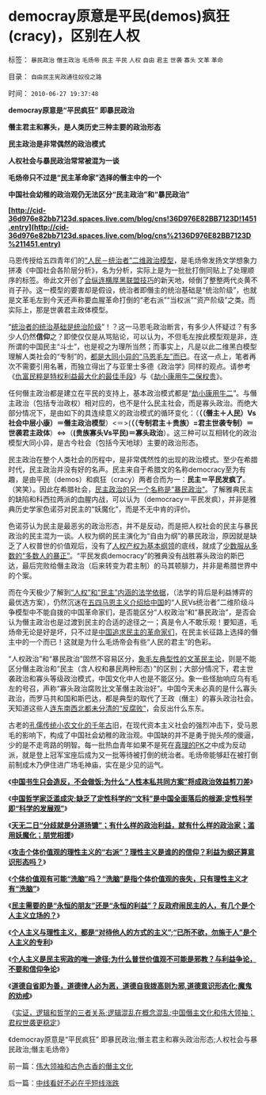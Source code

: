 # democray原意是平民(demos)疯狂(cracy)，区别在人权

标签： `暴民政治` `僭主政治` `毛炀帝` `民主` `平民` `人权` `自由` `君主` `世袭` `寡头` `文革` `革命` 

目录： `自由民主宪政通往奴役之路`

时间： `2010-06-27 19:37:48`

**democray原意是“平民疯狂” 即暴民政治**

**僭主君主和寡头，是人类历史三种主要的政治形态**

**民主政治是非常偶然的政治模式**

**人权社会与暴民政治常常被混为一谈**

**毛炀帝只不过是“民主革命家”选择的僭主中的一个**

**中国社会幼稚的政治观仍无法区分“民主政治”和“暴民政治”**

**[http://cid-36d976e82bb7123d.spaces.live.com/blog/cns!36D976E82BB7123D!1451.entry](http://cid-36d976e82bb7123d.spaces.live.com/blog/cns%2136D976E82BB7123D%211451.entry)**

马恩传授给五四青年们的[“人民－统治者”二维政治模型](../../../2010/5/20/人民领袖人民爱，人民领袖爱人民.md)，是毛炀帝发扬文学想象力拼凑《中国社会各阶层分析》，名为分析，实际上是为一批批打倒同贴上了处理顺序的标签。帝此文开创了[合纵连横厚黑联盟技巧](../../../2009/7/1/鼓吹子虚乌有的阶级斗争是社会自杀.md)的新天地，倾倒了整整两代炎黄不肖子孙。这一模型的要害却是假设，统治者即僭主的统治基础是“统治阶级”，也就是文革毛左到今天还声称要血腥革命打倒的“老右派”“当权派”“资产阶级”之类。而实际上，那是世袭君主政体模型。

“[统治者的统治基础是统治阶级](../../../2010/5/19/既得利益者与“统治者”全无关联.md)”！？这一马恩毛政治断言，有多少人怀疑过？有多少人仍然**信仰**之？即使仅仅是从骂贴论，可以认为，不但毛左按此模型观是非，连所谓的中国民主“斗士”，也是视之为理所当然；而事实上，凡是以此二维黑白模型理解人类社会的“专制”的，[都是大同小异的“马恩毛左”而已](../../../2010/5/17/人权是识别极左伪装的金标准.md)。在这一点上，笔者再次不需要引用名著，而独立得出了与亚里士多德《政治学》同样的观点。请参考《[仇富民粹是特权利益最大化的最佳手段](../../../2009/8/2/行政监管无法减少腐败，无法控制特权最大化定律.md)》与《[劫小康用牛二保权贵](../../../2009/10/13/两千年社稷延寿之九字真言.md)》。

任何僭主政治都是建立在平民的支持上，基本政治模式都是“[劫小康用牛二](../../../2010/2/1/老百姓不是邪恶的免疫体.md)”。与僭主政治（包括专治政权）相对应的，也不是什么民主社会，而是寡头政治。而绝大部分情况下，是由如下的具连续意义的政治模式的循环变化：（**（（僭主＋人民）Vs社会中层小康）＝僭主政治模型**）<＝>(**（（专制君主＋贵族）=君主世袭专制）＝世袭君主政体**）<=>（**(贵族寡头Vs平民)＝寡头政治**）。这三种可以互相转化的政治模型大同小异，是古今社会（包括今天地球）主要的政治形态。

民主政治在整个人类社会的历程中，是非常偶然性的出现的政治模式。至少在希腊时代，民主政治并没有好的名声。民主来自于希腊文的名称democracy至为有趣，是由平民（demos）和疯狂（cracy）两者合而为一：**民主＝平民发疯了**。（笑笑）。因此在希腊社会，[民主政治的另一个名称是“暴民政治”](../../../2009/2/27/暴民运动不是社会革命.md)。了解雅典民主的缺陷和科西拉两派的血腥内战，可以认为（democracy＝平民发疯），并非是雅典历史学家色诺芬对民主的“妖魔化”，而是不无中肯的评价。

色诺芬认为民主是最恶劣的政治形态，并不是反动，而是把人权社会的民主与暴民政治的民主混为一谈。人权为纲的民主演化为“自由为纲”的暴民政治，原因就是缺乏了人权普世的价值观后，没有了[人权产权为基本纲领](../../../2009/10/9/完全相反的是非标准.md)的底线，就成了[少数服从多数的“多数人的暴正”](http://blog.sina.com.cn/s/blog_5563a64d0100h72d.html)。“平民发疯democracy”的雅典没有战胜寡头政治的斯巴达，最后完败给僭主政治（后来转变为君主制）的马其顿腓力，并非是希腊世界中的个案。

而在今天极少了解到[“人权”和“民主”内涵的法学依据](../../../2009/9/16/人权产权宪法Vs财产权《物权法》.md)，（法学的背后是利益博弈的最优选方案），仍然沉迷在[五四马恩主义介绍给中国](../../../2010/6/1/民主不允许意识形态口号;不要再搞政治运动.md)的“人民Vs统治者”二维阶级斗争模型中不能自拨的中国革命家们，是否能区分“人权政治”和“暴民政治”，是否会认为僭主政治也是过渡到民主的合适的途径之一；真是令人不敢乐观！要知道，毛炀帝无论是好是坏，只不过是[中国追求民主的革命家们](../../../2010/5/14/唯恐天下不乱的革命家.md)，在民主长征路上选择的僭主中的一个而已！这就是为什么毛炀帝会有些“人民的君主”的色彩。

“人权政治”和“暴民政治”固然不容易区分，[象毛左典型性的文革民主论](http://blog.sina.com.cn/s/blog_5563a64d0100gw4l.html)，则是不能区分僭主政治和“民主（含人权和暴民两种形态）”的区别；大部分情况下，君主世袭政治和寡头等级政治模式，中国文化中人也是不能区分。象一些怪胎响应乌有毛左的号召，声称“寡头政治腐败比文革僭主政治好”。中国今天未必真的是什么寡头政治，而罗马共和国和斯巴达，都是典型的取代了王政（僭主）的寡头政治社会。天知道这些人[连东南西北都未分清的“反腐败”](../../../2010/2/25/痛恨腐败反腐败，皇帝不急太监急.md)，会反出什么东东。

古老的[孔儒传统小农文化的千年古](../../../2010/2/28/中国传统文化之小农意识探讨目录集.md)旧，在现代资本主义社会的强烈冲击下，受马恩毛的影响下，构成了中国社会幼稚的政治观。中国缺的并不是勇于抛头颅的傻逼，少的是不走弯路的明智。每一批热血青年如果不是死在[真理的PK](../../../2010/6/11/传统文化等级社会的pK辩论.md)之中成为反动派，就是登上冠军宝座后成为又一批等待被打倒的统治者。毛炀帝能够赶在被打倒前制成木乃伊住进广场毛神庙，实在是少见的运气。

《[**中国书生只会造反，不会做饭;为什么“人性本私共同方案”将成政治效益剪刀差**](../../../2010/6/24/中国传统书生只会造反不会做饭.md)》

《[**中国哲学家泛滥成灾;缺乏了定性科学的“文科”是中国全面落后的根源;定性科学即“科学的发展观”**](../../../2010/6/24/中国哲学家泛滥成灾的原因.md)》

《[**天无二日“分歧就是分道扬镳”；有什么样的政治利益，就有什么样的政治家；滥用妖魔化；朋党相援**](../../../2010/6/25/政治家是开发政治利益的专家.md)》

《[**攻击个体价值观的理性主义的“右派”？理性主义是谁的的信仰？利益为纲还算意识形态吗？**](../../../2010/6/25/唯利是图就不可能是意识形态.md)》

《[**个体价值观有可能“洗脑”吗？“洗脑”是指个体价值观的丧失，只有理性主义才有“洗脑”**](../../../2010/6/25/个体价值观有可能“洗脑”吗？只有理性主义才有“洗脑.md)》

《[**民主需要的是“永恒的朋友”还是“永恒的利益”？反政府闹民主的人，有几个是个人主义立场的？**](http://blog.sina.com.cn/s/blog_5563a64d0100jf9t.html)》

《[**个人主义与理性主义，都是“对待他人的方式的主义”;“已所不欲，勿施于人”是个人主义的专利**](../../../2010/6/26/“已所不欲，勿施于人”是个人主义的专利.md)》

《[**个人主义是民主宪政的唯一途径;为什么普世价值观不可能是邪教？与利益争论，不要和信仰争论**](../../../2010/6/26/个人主义是精诚合作的前提，民主宪政的唯一途径.md)》

《[**道德自省即为善，道德律人必为恶，道德自我拨高则为邪,道德意识形态化;魔鬼的劝戒**](../../../2010/6/27/道德自省即为善，道德律人必为恶,道德标榜则为邪.md)》

《[实证，逻辑和哲学的三者关系;逻辑混乱在概念混乱;中国僭主文化和伟大领袖；君权世袭更稳定](../../../2010/6/27/伟大领袖和古色古香的僭主文化.md)》

《democray原意是“平民疯狂” 即暴民政治;僭主君主和寡头政治形态;人权社会与暴民政治;僭主毛炀帝》



前一篇：[伟大领袖和古色古香的僭主文化](../../../2010/6/27/伟大领袖和古色古香的僭主文化.md)

后一篇：[中线看好不必在乎短线涨跌](../../../2010/6/28/中线看好不必在乎短线涨跌.md)